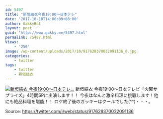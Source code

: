 ```yaml
---
id: 5497
title: "新垣結衣今夜19:00〜日本テレ"
date: '2017-10-10T14:00:09+08:00'
author: GakkyBot
layout: post
guid: 'http://www.gakky.me/5497.html'
permalink: /5497.html
Views:
    - '256'
image: /wp-content/uploads/2017/10/917628370032091136_0.jpg
categories:
    - twitter
tags:
    - twitter
    - 新垣结衣
---
```


[![新垣結衣
今夜19:00〜日本テレ...](http://www.yui-aragaki.org/wp-content/uploads/2017/10/917628370032091136_0.jpg)](http://www.yui-aragaki.org/wp-content/uploads/2017/10/917628370032091136_0.jpg)
新垣結衣
今夜19:00〜日本テレビ「火曜サプライズ」4時間SPに出演します！！
今夜はなんと激辛料理に挑戦します！他にも絶品料理を堪能！！
ロケ終了後のガッキーはクールでした(^^)・・・。

Source: <https://twitter.com/i/web/status/917628370032091136>
